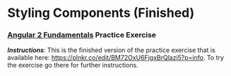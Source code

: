 # Styling Components (Finished)
### [Angular 2 Fundamentals](https://app.pluralsight.com/courses/angular2-fundamentals) Practice Exercise

**_Instructions_**: This is the finished version of the practice exercise that is
available here: https://plnkr.co/edit/BM72OxU6FjgxBrQlazj5?p=info. To try the exercise
go there for further instructions.
